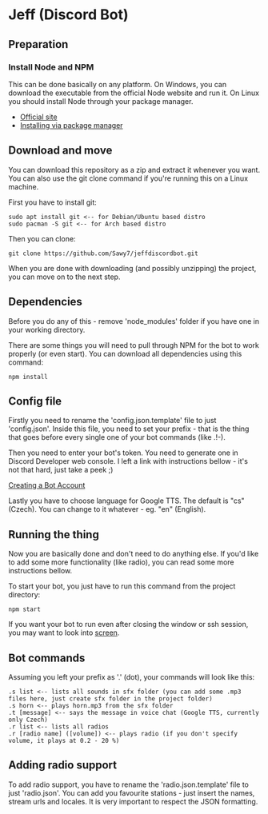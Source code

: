 # Jeff (Discord Bot)

## Preparation

### Install Node and NPM

This can be done basically on any platform. On Windows, you can download the executable from the official Node website and run it. On Linux you should install Node through your package manager.

- [Official site](https://nodejs.org/en/)
- [Installing via package manager](https://nodejs.org/en/download/package-manager/)

## Download and move
You can download this repository as a zip and extract it whenever you want. You can also use the git clone command if you're running this on a Linux machine.

First you have to install git:
```
sudo apt install git <-- for Debian/Ubuntu based distro
sudo pacman -S git <-- for Arch based distro
```
Then you can clone:
```
git clone https://github.com/Sawy7/jeffdiscordbot.git
```
When you are done with downloading (and possibly unzipping) the project, you can move on to the next step.

## Dependencies
Before you do any of this - remove 'node_modules' folder if you have one in your working directory.

There are some things you will need to pull through NPM for the bot to work properly (or even start). You can download all dependencies using this command:

```
npm install
```

## Config file
Firstly you need to rename the 'config.json.template' file to just 'config.json'. Inside this file, you need to set your prefix - that is the thing that goes before every single one of your bot commands (like .!-). 

Then you need to enter your bot's token. You need to generate one in Discord Developer web console. I left a link with instructions bellow - it's not that hard, just take a peek ;)

[Creating a Bot Account](https://discordpy.readthedocs.io/en/latest/discord.html)

Lastly you have to choose language for Google TTS. The default is "cs" (Czech). You can change to it whatever - eg. "en" (English).

## Running the thing
Now you are basically done and don't need to do anything else. If you'd like to add some more functionality (like radio), you can read some more instructions bellow.

To start your bot, you just have to run this command from the project directory:
```
npm start
```

If you want your bot to run even after closing the window or ssh session, you may want to look into [screen](https://linuxize.com/post/how-to-use-linux-screen/).

## Bot commands
Assuming you left your prefix as '.' (dot), your commands will look like this:
```
.s list <-- lists all sounds in sfx folder (you can add some .mp3 files here, just create sfx folder in the project folder)
.s horn <-- plays horn.mp3 from the sfx folder
.t [message] <-- says the message in voice chat (Google TTS, currently only Czech)
.r list <-- lists all radios
.r [radio name] ([volume]) <-- plays radio (if you don't specify volume, it plays at 0.2 - 20 %)
```

## Adding radio support
To add radio support, you have to rename the 'radio.json.template' file to just 'radio.json'. You can add you favourite stations - just insert the names, stream urls and locales. It is very important to respect the JSON formatting.

